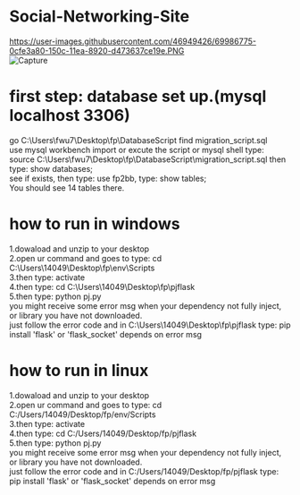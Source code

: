 # Social-Networking-Site<br/>
https://user-images.githubusercontent.com/46949426/69986775-0cfe3a80-150c-11ea-8920-d473637ce19e.PNG<br/>
![Capture](https://user-images.githubusercontent.com/46949426/69986850-34550780-150c-11ea-93ca-c7a95d53ba97.PNG)<br/>

# first step: database set up.(mysql localhost 3306)<br/>
go C:\Users\fwu7\Desktop\fp\DatabaseScript   find migration_script.sql<br/>
use mysql workbench import or excute the script or mysql shell type: source C:\Users\fwu7\Desktop\fp\DatabaseScript\migration_script.sql
then type: show databases;<br/>
see if exists, then type: use fp2bb, type: show tables;<br/>
You should see 14 tables there.<br/>

# how to run in windows<br/>
1.dowaload and unzip to your desktop<br/>
2.open ur command and goes to type: cd C:\Users\14049\Desktop\fp\env\Scripts<br/>
3.then type: activate<br/>
4.then type: cd C:\Users\14049\Desktop\fp\pjflask<br/>
5.then type: python pj.py<br/>
you might receive some error msg when your dependency not fully inject, or library you have not downloaded.<br/>
just follow the error code and in C:\Users\14049\Desktop\fp\pjflask type: pip install 'flask' or 'flask_socket' depends on error msg<br/>

# how to run in linux<br/>
1.dowaload and unzip to your desktop<br/>
2.open ur command and goes to type: cd C:/Users/14049/Desktop/fp/env/Scripts<br/>
3.then type: activate<br/>
4.then type: cd C:/Users/14049/Desktop/fp/pjflask<br/>
5.then type: python pj.py<br/>
you might receive some error msg when your dependency not fully inject, or library you have not downloaded.<br/>
just follow the error code and in C:/Users/14049/Desktop/fp/pjflask type: pip install 'flask' or 'flask_socket' depends on error msg<br/>
